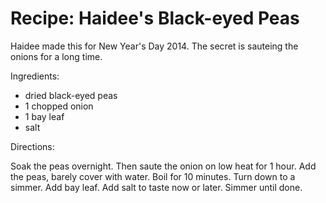
# Recipe: Haidee's Black-eyed Peas

Haidee made this for New Year's Day 2014.  The secret is sauteing the onions for a long time.

Ingredients:

- dried black-eyed peas
- 1 chopped onion
- 1 bay leaf
- salt

Directions:

Soak the peas overnight.  Then saute the onion on low heat for 1 hour.  Add
the peas, barely cover with water.  Boil for 10 minutes.  Turn down to a
simmer.  Add bay leaf.  Add salt to taste now or later.  Simmer until done.


